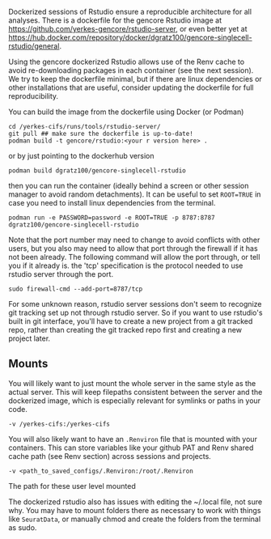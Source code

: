 Dockerized sessions of Rstudio ensure a reproducible architecture for all analyses. 
There is a dockerfile for the gencore Rstudio image at
https://github.com/yerkes-gencore/rstudio-server, or even better yet at
https://hub.docker.com/repository/docker/dgratz100/gencore-singlecell-rstudio/general.

Using the gencore dockerized Rstudio
allows use of the Renv cache to avoid re-downloading packages in each container (see the
next session). We try to keep the dockerfile minimal, but if there are linux dependencies
or other installations that are useful, consider updating the dockerfile for 
full reproducibility. 

You can build the image from the dockerfile using Docker (or Podman)

```
cd /yerkes-cifs/runs/tools/rstudio-server/
git pull ## make sure the dockerfile is up-to-date!
podman build -t gencore/rstudio:<your r version here> .
```

or by just pointing to the dockerhub version

```
podman build dgratz100/gencore-singlecell-rstudio
```

then you can run the container (ideally behind a screen or other session manager
to avoid random detachments). It can be useful to set `ROOT=TRUE` in case you 
need to install linux dependencies from the terminal.

```
podman run -e PASSWORD=password -e ROOT=TRUE -p 8787:8787 dgratz100/gencore-singlecell-rstudio
```

Note that the port number may need to change to avoid conflicts with other users, 
but you also may need to allow that port through the firewall if it has not been
already. The following command will allow the port through, or tell you if
it already is. the 'tcp' specification is the protocol needed to use rstudio server
through the port.

```
sudo firewall-cmd --add-port=8787/tcp
```

For some unknown reason, rstudio server sessions don't seem
to recognize git tracking set up not through rstudio server.
So if you want to use rstudio's built in git interface,
you'll have to create a new project from a git tracked repo,
rather than creating the git tracked repo first and creating
a new project later.

## Mounts

You will likely want to just mount the whole server in the same style as the actual server.
This will keep filepaths consistent between the server and the dockerized image, which
is especially relevant for symlinks or paths in your code. 

`-v /yerkes-cifs:/yerkes-cifs`

You will also likely want to have an `.Renviron` file that is mounted with
your containers. This can store variables like your github PAT and 
Renv shared cache path (see Renv section) across sessions and projects.

`-v <path_to_saved_configs/.Renviron:/root/.Renviron`

The path for these user level mounted

The dockerized rstudio also has issues with editing the ~/.local file, not sure why. You may have to mount folders there as necessary to work with things like `SeuratData`, or manually chmod and create the folders from the terminal as sudo. 